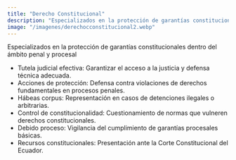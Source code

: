 ```yaml
---
title: "Derecho Constitucional"
description: "Especializados en la protección de garantías constitucionales dentro del ámbito penal y procesal."
image: "/imagenes/derechocconstitucional2.webp"
---
```


Especializados en la protección de garantías constitucionales dentro del ámbito penal y procesal

- Tutela judicial efectiva: Garantizar el acceso a la justicia y defensa técnica adecuada.
- Acciones de protección: Defensa contra violaciones de derechos fundamentales en procesos penales.
- Hábeas corpus: Representación en casos de detenciones ilegales o arbitrarias.
- Control de constitucionalidad: Cuestionamiento de normas que vulneren derechos constitucionales.
- Debido proceso: Vigilancia del cumplimiento de garantías procesales básicas.
- Recursos constitucionales: Presentación ante la Corte Constitucional del Ecuador.
